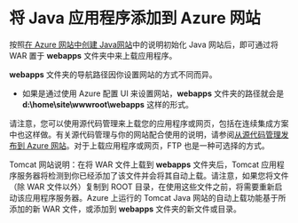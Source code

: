 <properties 
	pageTitle="将 Java 应用程序添加到 Azure 网站" 
	description="本教程演示了如何将页面或应用程序添加到已配置为使用 Java 的 Azure 网站实例。" 
	services="app-service\web" 
	documentationCenter="java" 
	authors="rmcmurray" 
	manager="wpickett" 
	editor="jimbe"/>

<tags 
	ms.service="web-sites" 
	ms.date="08/31/2015" 
	wacn.date="12/17/2015"/>

# 将 Java 应用程序添加到 Azure 网站

按照[在 Azure 网站中创建 Java网站](/documentation/articles/web-sites-java-get-started)中的说明初始化 Java 网站后，即可通过将 WAR 置于 **webapps** 文件夹中来上载应用程序。

**webapps** 文件夹的导航路径因你设置网站的方式不同而异。

- 如果是通过使用 Azure 配置 UI 来设置网站，**webapps** 文件夹的路径就会是 **d:\\home\\site\\wwwroot\\webapps** 这样的形式。 

请注意，您可以使用源代码管理来上载您的应用程序或网页，包括在连续集成方案中也这样做。有关源代码管理与你的网站配合使用的说明，请参阅[从源代码管理发布到 Azure 网站](/documentation/articles/web-sites-publish-source-control)。对于上载应用程序或网页，FTP 也是一种可选择的方式。

Tomcat 网站说明：在将 WAR 文件上载到 **webapps** 文件夹后，Tomcat 应用程序服务器将检测到你已经添加了该文件并会将其自动上载。请注意，如果您将文件（除 WAR 文件以外）复制到 ROOT 目录，在使用这些文件之前，将需要重新启动该应用程序服务器。Azure 上运行的 Tomcat Java 网站的自动上载功能基于所添加的新 WAR 文件，或添加到 **webapps** 文件夹的新文件或目录。

<!---HONumber=74-->

